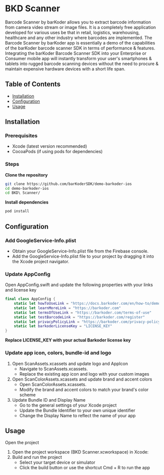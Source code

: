 # BKD Scanner

Barcode Scanner by barKoder allows you to extract barcode information from camera video stream or image files. It is a completely free application developed for various uses be that in retail, logistics, warehousing, healthcare and any other industry where barcodes are implemented. The Barcode Scanner by barKoder app is essentially a demo of the capabilities of the barKoder barcode scanner SDK in terms of performance & features.
Integrating the barKoder Barcode Scanner SDK into your Enterprise or Consumer mobile app will instantly transform your user's smartphones & tablets into rugged barcode scanning devices without the need to procure & maintain expensive hardware devices with a short life span.

## Table of Contents

- [Installation](#installation)
- [Configuration](#configuration)
- [Usage](#usage)

## Installation

### Prerequisites

- Xcode (latest version recommended)
- CocoaPods (if using pods for dependencies)

### Steps

**Clone the repository**

   ```bash
   git clone https://github.com/barKoderSDK/demo-barkoder-ios
   cd demo-barkoder-ios
   cd BKD\ Scanner/
   ```
**Install dependencies**

```bash
pod install
```

## Configuration

### Add GoogleService-Info.plist

- Obtain your GoogleService-Info.plist file from the Firebase console.
- Add the GoogleService-Info.plist file to your project by dragging it into the Xcode project navigator.

### Update AppConfig

Open AppConfig.swift and update the following properties with your links and license key

```swift
final class AppConfig {
    static let howToUseLink = "https://docs.barkoder.com/en/how-to/demo-app-barKoder"
    static let learnMoreLink = "https://barkoder.com"
    static let termsOfUseLink = "https://barkoder.com/terms-of-use"
    static let testBarcodeLink = "https://barkoder.com/register"
    static let privacyPolicyLink = "https://barkoder.com/privacy-policy"
    static let barkoderLicenseKey = "LICENSE_KEY"
}
```

**Replace LICENSE_KEY with your actual Barkoder license key**

### Update app icon, colors, bundle-id and logo

1. Open ScanAssets.xcassets and update logo and AppIcon
    - Navigate to ScanAssets.xcassets.
    - Replace the existing app icon and logo with your custom images
2. Open ScanColorAssets.xcassets and update brand and accent colors
    - Open ScanColorAssets.xcassets.
    - Modify the brand and accent colors to match your brand's color scheme
3. Update Bundle ID and Display Name
    -   Go to the general settings of your Xcode project
    -   Update the Bundle Identifier to your own unique identifier
    -   Change the Display Name to reflect the name of your app

## Usage

Open the project

1. Open the project workspace (BKD Scanner.xcworkspace) in Xcode:
2. Build and run the project
    -   Select your target device or simulator
    -   Click the build button or use the shortcut Cmd + R to run the app

